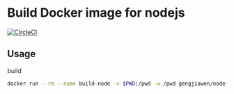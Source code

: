 # Build Docker image for nodejs
[![CircleCI](https://circleci.com/gh/gengjiawen/node-build.svg?style=svg)](https://circleci.com/gh/gengjiawen/node-build)
## Usage
build
```bash
docker run --rm --name build-node -v $PWD:/pwd -w /pwd gengjiawen/node-build bash -c "./configure && make -j4"
```
